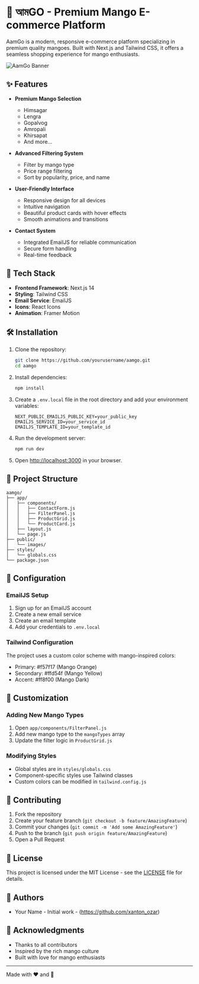 # 🥭 আমGO - Premium Mango E-commerce Platform

AamGo is a modern, responsive e-commerce platform specializing in premium quality mangoes. Built with Next.js and Tailwind CSS, it offers a seamless shopping experience for mango enthusiasts.

![AamGo Banner](public/images/banner.jpg)

## ✨ Features

- **Premium Mango Selection**
  - Himsagar
  - Lengra
  - Gopalvog
  - Amropali
  - Khirsapat
  - And more...

- **Advanced Filtering System**
  - Filter by mango type
  - Price range filtering
  - Sort by popularity, price, and name

- **User-Friendly Interface**
  - Responsive design for all devices
  - Intuitive navigation
  - Beautiful product cards with hover effects
  - Smooth animations and transitions

- **Contact System**
  - Integrated EmailJS for reliable communication
  - Secure form handling
  - Real-time feedback

## 🚀 Tech Stack

- **Frontend Framework**: Next.js 14
- **Styling**: Tailwind CSS
- **Email Service**: EmailJS
- **Icons**: React Icons
- **Animation**: Framer Motion

## 🛠️ Installation

1. Clone the repository:
   ```bash
   git clone https://github.com/yourusername/aamgo.git
   cd aamgo
   ```

2. Install dependencies:
   ```bash
   npm install
   ```

3. Create a `.env.local` file in the root directory and add your environment variables:
   ```env
   NEXT_PUBLIC_EMAILJS_PUBLIC_KEY=your_public_key
   EMAILJS_SERVICE_ID=your_service_id
   EMAILJS_TEMPLATE_ID=your_template_id
   ```

4. Run the development server:
   ```bash
   npm run dev
   ```

5. Open [http://localhost:3000](http://localhost:3000) in your browser.

## 📁 Project Structure

```
aamgo/
├── app/
│   ├── components/
│   │   ├── ContactForm.js
│   │   ├── FilterPanel.js
│   │   ├── ProductGrid.js
│   │   └── ProductCard.js
│   ├── layout.js
│   └── page.js
├── public/
│   └── images/
├── styles/
│   └── globals.css
└── package.json
```

## 🔧 Configuration

### EmailJS Setup
1. Sign up for an EmailJS account
2. Create a new email service
3. Create an email template
4. Add your credentials to `.env.local`

### Tailwind Configuration
The project uses a custom color scheme with mango-inspired colors:
- Primary: #f57f17 (Mango Orange)
- Secondary: #ffd54f (Mango Yellow)
- Accent: #ff8f00 (Mango Dark)

## 🎨 Customization

### Adding New Mango Types
1. Open `app/components/FilterPanel.js`
2. Add new mango type to the `mangoTypes` array
3. Update the filter logic in `ProductGrid.js`

### Modifying Styles
- Global styles are in `styles/globals.css`
- Component-specific styles use Tailwind classes
- Custom colors can be modified in `tailwind.config.js`

## 🤝 Contributing

1. Fork the repository
2. Create your feature branch (`git checkout -b feature/AmazingFeature`)
3. Commit your changes (`git commit -m 'Add some AmazingFeature'`)
4. Push to the branch (`git push origin feature/AmazingFeature`)
5. Open a Pull Request

## 📝 License

This project is licensed under the MIT License - see the [LICENSE](LICENSE) file for details.

## 👥 Authors

- Your Name - Initial work - (https://github.com/xanton_ozar)

## 🙏 Acknowledgments

- Thanks to all contributors
- Inspired by the rich mango culture
- Built with love for mango enthusiasts

---

Made with ❤️ and 🥭
